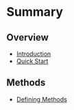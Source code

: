 # Summary

## Overview

* [Introduction](README.md)
* [Quick Start](quick-start.md)

## Methods

* [Defining Methods](methods.md)

